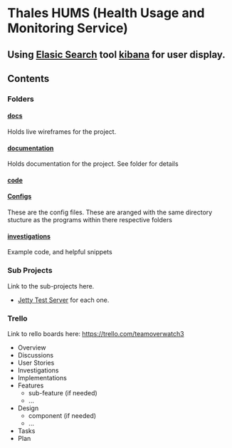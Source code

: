 # Thales HUMS (Health Usage and Monitoring Service)

## Using [Elasic Search](https://www.elastic.co/products/elasticsearch) tool [kibana](https://www.elastic.co/products/kibana) for user display.

## Contents

###  Folders

#### [docs](https://cmdt.github.io/LiveProjectsTemplate/#/page/start)

Holds live wireframes for the project. 

#### [documentation](./documentation/readme.md)

Holds documentation for the project. See folder for details

#### [code](./code/readme.md)



#### [Configs](./configs/readme.md)

These are the config files. These are aranged with the same directory stucture as the programs within there respective folders 

#### [investigations](./investigations/readme.md)

Example code, and helpful snippets

### Sub Projects

Link to the sub-projects here. 
* [Jetty Test Server](https://github.com/TeamOverwatchmmu/JettyTestProject) for each one.

### Trello

Link to rello boards here: https://trello.com/teamoverwatch3

* Overview
* Discussions
* User Stories
* Investigations
* Implementations
* Features
  * sub-feature (if needed)
  * ...
* Design
  * component (if needed)
  * ...
* Tasks
* Plan

